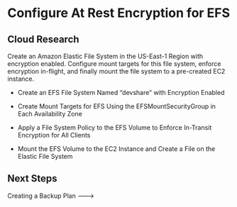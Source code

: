 <!-- This is a template you can use for quick progress days. It removes a lot of the steps we encourage you to share in the longer template 000-DAY-ARTICLE-LONG-TEMPLATE.MD-->

# Configure At Rest Encryption for EFS

## Cloud Research

Create an Amazon Elastic File System in the US-East-1 Region with encryption enabled. Configure mount targets for this file system, enforce encryption in-flight, and finally mount the file system to a pre-created EC2 instance.

- Create an EFS File System Named “devshare” with Encryption Enabled

- Create Mount Targets for EFS Using the EFSMountSecurityGroup in Each Availability Zone

- Apply a File System Policy to the EFS Volume to Enforce In-Transit Encryption for All Clients

- Mount the EFS Volume to the EC2 Instance and Create a File on the Elastic File System

## Next Steps

Creating a Backup Plan --->